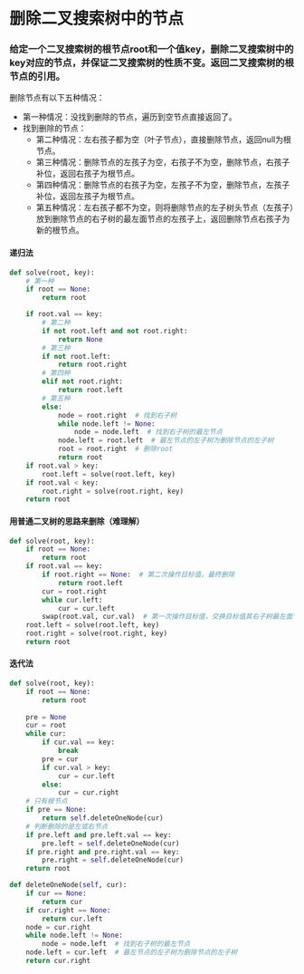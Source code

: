 
# 删除二叉搜索树中的节点

### 给定一个二叉搜索树的根节点root和一个值key，删除二叉搜索树中的key对应的节点，并保证二叉搜索树的性质不变。返回二叉搜索树的根节点的引用。

删除节点有以下五种情况：
* 第一种情况：没找到删除的节点，遍历到空节点直接返回了。
* 找到删除的节点：
    * 第二种情况：左右孩子都为空（叶子节点），直接删除节点，返回null为根节点。
    * 第三种情况：删除节点的左孩子为空，右孩子不为空，删除节点，右孩子补位，返回右孩子为根节点。
    * 第四种情况：删除节点的右孩子为空，左孩子不为空，删除节点，左孩子补位，返回左孩子为根节点。
    * 第五种情况：左右孩子都不为空，则将删除节点的左子树头节点（左孩子）放到删除节点的右子树的最左面节点的左孩子上，返回删除节点右孩子为新的根节点。

#### 递归法


```python
def solve(root, key):
    # 第一种
    if root == None:
        return root

    if root.val == key:
        # 第二种
        if not root.left and not root.right:
            return None
        # 第三种
        if not root.left:
            return root.right
        # 第四种
        elif not root.right:
            return root.left
        # 第五种
        else:
            node = root.right  # 找到右子树
            while node.left != None:
                node = node.left  # 找到右子树的最左节点
            node.left = root.left  # 最左节点的左子树为删除节点的左子树
            root = root.right  # 删除root
            return root
    if root.val > key:
        root.left = solve(root.left, key)
    if root.val < key:
        root.right = solve(root.right, key)
    return root
```

#### 用普通二叉树的思路来删除（难理解）


```python
def solve(root, key):
    if root == None:
        return root
    if root.val == key:
        if root.right == None:  # 第二次操作目标值，最终删除
            return root.left
        cur = root.right
        while cur.left:
            cur = cur.left
        swap(root.val, cur.val)  # 第一次操作目标值，交换目标值其右子树最左面节点
    root.left = solve(root.left, key)
    root.right = solve(root.right, key)
    return root
```

#### 迭代法


```python
def solve(root, key):
    if root == None:
        return root
        
    pre = None
    cur = root
    while cur:
        if cur.val == key:
            break
        pre = cur
        if cur.val > key:
            cur = cur.left
        else:
            cur = cur.right
    # 只有根节点
    if pre == None:
        return self.deleteOneNode(cur)
    # 判断删除的是左或右节点
    if pre.left and pre.left.val == key:
        pre.left = self.deleteOneNode(cur)
    if pre.right and pre.right.val == key:
        pre.right = self.deleteOneNode(cur)
    return root

def deleteOneNode(self, cur):
    if cur == None:
        return cur    
    if cur.right == None:
        return cur.left
    node = cur.right
    while node.left != None:
        node = node.left  # 找到右子树的最左节点
    node.left = cur.left  # 最左节点的左子树为删除节点的左子树
    return cur.right
```

